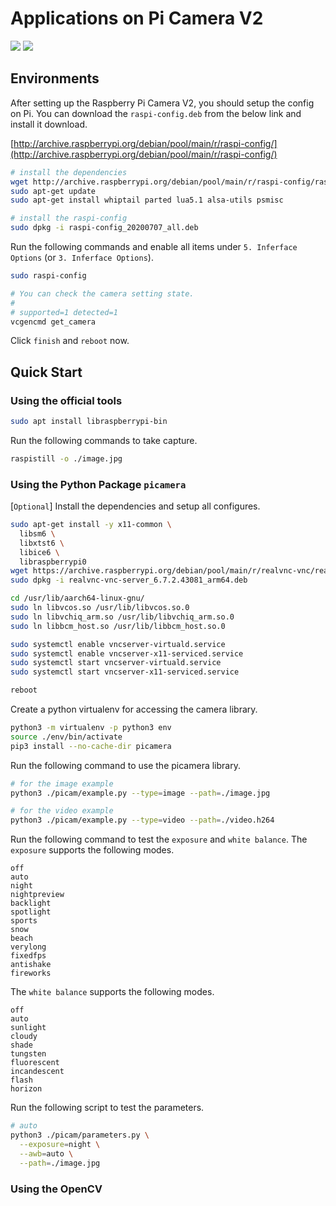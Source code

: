 # Applications on Pi Camera V2

![](https://img.shields.io/badge/Raspberry_Pi-3B-informational)
![](https://img.shields.io/badge/Pi_Camera-V2-informational)

## Environments

After setting up the Raspberry Pi Camera V2, you should setup the config on Pi. 
You can download the `raspi-config.deb` from the below link and install it download.

[http://archive.raspberrypi.org/debian/pool/main/r/raspi-config/](http://archive.raspberrypi.org/debian/pool/main/r/raspi-config/)

```sh
# install the dependencies
wget http://archive.raspberrypi.org/debian/pool/main/r/raspi-config/raspi-config_20200707_all.deb
sudo apt-get update
sudo apt-get install whiptail parted lua5.1 alsa-utils psmisc

# install the raspi-config
sudo dpkg -i raspi-config_20200707_all.deb
```

Run the following commands and enable all items under `5. Inferface Options` (or `3. Inferface Options`).

```sh
sudo raspi-config

# You can check the camera setting state.
#
# supported=1 detected=1 
vcgencmd get_camera
```

Click `finish` and `reboot` now.

## Quick Start

### Using the official tools

```sh
sudo apt install libraspberrypi-bin
```

Run the following commands to take capture.

```sh
raspistill -o ./image.jpg
```

### Using the Python Package `picamera`

[`Optional`] Install the dependencies and setup all configures. 

```sh
sudo apt-get install -y x11-common \
  libsm6 \
  libxtst6 \
  libice6 \
  libraspberrypi0 
wget https://archive.raspberrypi.org/debian/pool/main/r/realvnc-vnc/realvnc-vnc-server_6.7.2.43081_arm64.deb
sudo dpkg -i realvnc-vnc-server_6.7.2.43081_arm64.deb

cd /usr/lib/aarch64-linux-gnu/
sudo ln libvcos.so /usr/lib/libvcos.so.0
sudo ln libvchiq_arm.so /usr/lib/libvchiq_arm.so.0
sudo ln libbcm_host.so /usr/lib/libbcm_host.so.0

sudo systemctl enable vncserver-virtuald.service
sudo systemctl enable vncserver-x11-serviced.service
sudo systemctl start vncserver-virtuald.service
sudo systemctl start vncserver-x11-serviced.service

reboot
```

Create a python virtualenv for accessing the camera library.

```sh
python3 -m virtualenv -p python3 env
source ./env/bin/activate
pip3 install --no-cache-dir picamera
```

Run the following command to use the picamera library.

```sh
# for the image example
python3 ./picam/example.py --type=image --path=./image.jpg

# for the video example
python3 ./picam/example.py --type=video --path=./video.h264
```

Run the following command to test the `exposure` and `white balance`.
The `exposure` supports the following modes.

```text
off
auto
night
nightpreview
backlight
spotlight
sports
snow
beach
verylong
fixedfps
antishake
fireworks
```

The `white balance` supports the following modes.

```text
off
auto
sunlight
cloudy
shade
tungsten
fluorescent
incandescent
flash
horizon
```

Run the following script to test the parameters.

```sh
# auto 
python3 ./picam/parameters.py \
  --exposure=night \
  --awb=auto \
  --path=./image.jpg
```

### Using the OpenCV
